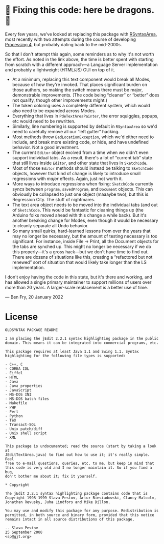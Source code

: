 # 🐉 Fixing this code: here be dragons. 🐉

Every few years, we've looked at replacing this package with [RSyntaxArea](https://github.com/bobbylight/RSyntaxTextArea), most recently with two attempts during the course of developing [Processing 4](https://github.com/processing/processing4/wiki/Processing-4), but probably dating back to the mid-2000s.

So that I don't attempt this again, some reminders as to why it's not worth the effort. As noted in the link above, the time is better spent with starting from scratch with a different approach—a Language Server implementation and probably a lightweight (HTML/JS) GUI on top of it.

* At a minimum, replacing this text component would break all Modes, because of how they're invoked. That places significant burden on those authors, so making the switch means there must be major, demonstrable improvements. (The code being “cleaner” or “better” does not qualify, though other improvements might.)
* The token coloring uses a completely different system, which would also need to be expanded across Modes. 
* Everything that lives in `PdeTextAreaPainter`,  the error squiggles, popups, etc would need to be rewritten. 
* Similarly, line numbering is supported by default in `RSyntaxArea` so we'd need to carefully remove all our “left gutter” hacking.
* Most methods throw `BadLocationException`, which we'd either need to include, and break more existing code, or hide, and have undefined behavior. Not a good investment.
* The current `Editor` object evolved from a time when we didn't even support individual tabs. As a result, there's a lot of “current tab” state that still lives inside `Editor`, and other state that lives in `SketchCode`. 
* Most of those `Editor` methods should instead be talking to `SketchCode` objects, however that kind of change is likely to introduce small regressions with *major* effects. Again, just not worth it.
* More ways to introduce regressions when fixing: `SketchCode` currently syncs between `program`, `savedProgram`, and `Document` objects. This can obviously be collapsed to just one object (maaaybe two), but this is Regression City. The stuff of nightmares. 
* The text area object needs to be moved into the individual tabs (and out of `SketchCode`. This would be fantastic for cleaning things up (the Arduino folks moved ahead with this change a while back). But it's another breaking change for Modes, even though it would be necessary to cleanly separate all Undo behavior.
* So many small quirks, hard-learned lessons from over the years that may no longer be necessary, but the amount of testing necessary is too significant. For instance, inside File → Print, all the Document objects for the tabs are synched up. This might no longer be necessary if we do this properly—it's a gross hack—but we don't have time to find out. There are dozens of situations like this, creating a “refactored but not renewed” sort of situation that would likely take longer than the LS implementation.

I don't enjoy having the code in this state, but it's there and working, and has allowed a single primary maintainer to support millions of users over more than 20 years. A larger-scale replacement is a better use of time.

— Ben Fry, 20 January 2022


# License

```
OLDSYNTAX PACKAGE README

I am placing the jEdit 2.2.1 syntax highlighting package in the public
domain. This means it can be integrated into commercial programs, etc.

This package requires at least Java 1.1 and Swing 1.1. Syntax
highlighting for the following file types is supported:

- C++, C
- CORBA IDL
- Eiffel
- HTML
- Java
- Java properties
- JavaScript
- MS-DOS INI
- MS-DOS batch files
- Makefile
- PHP
- Perl
- Python
- TeX
- Transact-SQL
- Unix patch/diff
- Unix shell script
- XML

This package is undocumented; read the source (start by taking a look at
JEditTextArea.java) to find out how to use it; it's really simple. Feel
free to e-mail questions, queries, etc. to me, but keep in mind that
this code is very old and I no longer maintain it. So if you find a bug,
don't bother me about it; fix it yourself.

* Copyright

The jEdit 2.2.1 syntax highlighting package contains code that is
Copyright 1998-1999 Slava Pestov, Artur Biesiadowski, Clancy Malcolm,
Jonathan Revusky, Juha Lindfors and Mike Dillon.

You may use and modify this package for any purpose. Redistribution is
permitted, in both source and binary form, provided that this notice
remains intact in all source distributions of this package.

-- Slava Pestov
25 September 2000
<sp@gjt.org>
```

